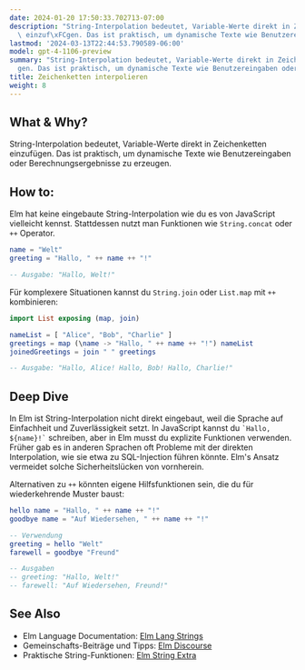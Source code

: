 ```yaml
---
date: 2024-01-20 17:50:33.702713-07:00
description: "String-Interpolation bedeutet, Variable-Werte direkt in Zeichenketten\
  \ einzuf\xFCgen. Das ist praktisch, um dynamische Texte wie Benutzereingaben oder\u2026"
lastmod: '2024-03-13T22:44:53.790589-06:00'
model: gpt-4-1106-preview
summary: "String-Interpolation bedeutet, Variable-Werte direkt in Zeichenketten einzuf\xFC\
  gen. Das ist praktisch, um dynamische Texte wie Benutzereingaben oder\u2026"
title: Zeichenketten interpolieren
weight: 8
---
```


## What & Why?
String-Interpolation bedeutet, Variable-Werte direkt in Zeichenketten einzufügen. Das ist praktisch, um dynamische Texte wie Benutzereingaben oder Berechnungsergebnisse zu erzeugen.

## How to:
Elm hat keine eingebaute String-Interpolation wie du es von JavaScript vielleicht kennst. Stattdessen nutzt man Funktionen wie `String.concat` oder `++` Operator.

```Elm
name = "Welt"
greeting = "Hallo, " ++ name ++ "!"

-- Ausgabe: "Hallo, Welt!"
```

Für komplexere Situationen kannst du `String.join` oder `List.map` mit `++` kombinieren:

```Elm
import List exposing (map, join)

nameList = [ "Alice", "Bob", "Charlie" ]
greetings = map (\name -> "Hallo, " ++ name ++ "!") nameList
joinedGreetings = join " " greetings

-- Ausgabe: "Hallo, Alice! Hallo, Bob! Hallo, Charlie!"
```

## Deep Dive
In Elm ist String-Interpolation nicht direkt eingebaut, weil die Sprache auf Einfachheit und Zuverlässigkeit setzt. In JavaScript kannst du `` `Hallo, ${name}!` `` schreiben, aber in Elm musst du explizite Funktionen verwenden. Früher gab es in anderen Sprachen oft Probleme mit der direkten Interpolation, wie sie etwa zu SQL-Injection führen könnte. Elm's Ansatz vermeidet solche Sicherheitslücken von vornherein.

Alternativen zu `++` könnten eigene Hilfsfunktionen sein, die du für wiederkehrende Muster baust:

```Elm
hello name = "Hallo, " ++ name ++ "!"
goodbye name = "Auf Wiedersehen, " ++ name ++ "!"

-- Verwendung
greeting = hello "Welt"
farewell = goodbye "Freund"

-- Ausgaben
-- greeting: "Hallo, Welt!"
-- farewell: "Auf Wiedersehen, Freund!"
```

## See Also
- Elm Language Documentation: [Elm Lang Strings](https://package.elm-lang.org/packages/elm/core/latest/String)
- Gemeinschafts-Beiträge und Tipps: [Elm Discourse](https://discourse.elm-lang.org/)
- Praktische String-Funktionen: [Elm String Extra](https://package.elm-lang.org/packages/elm-community/string-extra/latest/)
